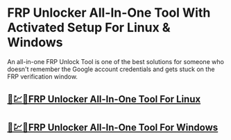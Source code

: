 # FRP Unlocker All-In-One Tool With Activated Setup For Linux & Windows


An all-in-one FRP Unlock Tool is one of the best solutions for someone who doesn't remember the Google account credentials and gets stuck on the FRP verification window.


## [🚀💹🎉FRP Unlocker All-In-One Tool  For Linux](https://tinyurl.com/5n8xttf6)

## [🚀💹🎉FRP Unlocker All-In-One Tool For Windows            ](https://tinyurl.com/5n8xttf6)
